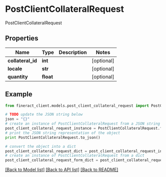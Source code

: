 # PostClientCollateralRequest

PostClientCollateralRequest

## Properties

Name | Type | Description | Notes
------------ | ------------- | ------------- | -------------
**collateral_id** | **int** |  | [optional] 
**locale** | **str** |  | [optional] 
**quantity** | **float** |  | [optional] 

## Example

```python
from fineract_client.models.post_client_collateral_request import PostClientCollateralRequest

# TODO update the JSON string below
json = "{}"
# create an instance of PostClientCollateralRequest from a JSON string
post_client_collateral_request_instance = PostClientCollateralRequest.from_json(json)
# print the JSON string representation of the object
print PostClientCollateralRequest.to_json()

# convert the object into a dict
post_client_collateral_request_dict = post_client_collateral_request_instance.to_dict()
# create an instance of PostClientCollateralRequest from a dict
post_client_collateral_request_form_dict = post_client_collateral_request.from_dict(post_client_collateral_request_dict)
```
[[Back to Model list]](../README.md#documentation-for-models) [[Back to API list]](../README.md#documentation-for-api-endpoints) [[Back to README]](../README.md)


